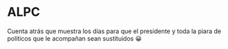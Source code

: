# ALPC
Cuenta atrás que muestra los días para que el presidente y toda la piara de políticos que le acompañan sean sustituidos 😀
